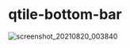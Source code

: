 # qtile-bottom-bar

![screenshot_20210820_003840](https://user-images.githubusercontent.com/67876678/130130008-cb8a79a0-c4bd-40c8-8c7a-170155163324.png)
